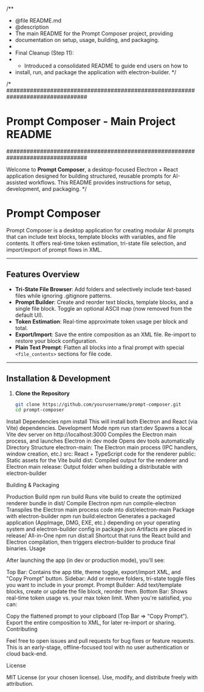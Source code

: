 
/**
 * @file README.md
 * @description
 * The main README for the Prompt Composer project, providing
 * documentation on setup, usage, building, and packaging.
 *
 * Final Cleanup (Step 11):
 *  - Introduced a consolidated README to guide end users on how to
 *    install, run, and package the application with electron-builder.
 */

/*
################################################################################
# Prompt Composer - Main Project README
################################################################################

Welcome to **Prompt Composer**, a desktop-focused Electron + React application
designed for building structured, reusable prompts for AI-assisted workflows.
This README provides instructions for setup, development, and packaging.
*/

# Prompt Composer

Prompt Composer is a desktop application for creating modular AI prompts that
can include text blocks, template blocks with variables, and file contents. It
offers real-time token estimation, tri-state file selection, and import/export
of prompt flows in XML.

---

## Features Overview

- **Tri-State File Browser**: Add folders and selectively include text-based files
  while ignoring .gitignore patterns.
- **Prompt Builder**: Create and reorder text blocks, template blocks, and a single
  file block. Toggle an optional ASCII map (now removed from the default UI).
- **Token Estimation**: Real-time approximate token usage per block and total.
- **Export/Import**: Save the entire composition as an XML file. Re-import to
  restore your block configuration.
- **Plain Text Prompt**: Flatten all blocks into a final prompt with special
  `<file_contents>` sections for file code.

---

## Installation & Development

1. **Clone the Repository**  
   ```bash
   git clone https://github.com/yourusername/prompt-composer.git
   cd prompt-composer
Install Dependencies
npm install
This will install both Electron and React (via Vite) dependencies.
Development Mode
npm run start:dev
Spawns a local Vite dev server on http://localhost:3000
Compiles the Electron main process, and launches Electron in dev mode
Opens dev tools automatically
Directory Structure
electron-main: The Electron main process (IPC handlers, window creation, etc.)
src: React + TypeScript code for the renderer
public: Static assets for the Vite build
dist: Compiled output for the renderer and Electron main
release: Output folder when building a distributable with electron-builder

Building & Packaging

Production Build
npm run build
Runs vite build to create the optimized renderer bundle in dist/
Compile Electron
npm run compile-electron
Transpiles the Electron main process code into dist/electron-main
Package with electron-builder
npm run build:electron
Generates a packaged application (AppImage, DMG, EXE, etc.) depending on your operating system and electron-builder config in package.json
Artifacts are placed in release/
All-in-One
npm run dist:all
Shortcut that runs the React build and Electron compilation, then triggers electron-builder to produce final binaries.
Usage

After launching the app (in dev or production mode), you'll see:

Top Bar: Contains the app title, theme toggle, export/import XML, and "Copy Prompt" button.
Sidebar: Add or remove folders, tri-state toggle files you want to include in your prompt.
Prompt Builder: Add text/template blocks, create or update the file block, reorder them.
Bottom Bar: Shows real-time token usage vs. your max token limit.
When you're satisfied, you can:

Copy the flattened prompt to your clipboard (Top Bar => "Copy Prompt").
Export the entire composition to XML, for later re-import or sharing.
Contributing

Feel free to open issues and pull requests for bug fixes or feature requests. This is an early-stage, offline-focused tool with no user authentication or cloud back-end.

License

MIT License (or your chosen license). Use, modify, and distribute freely with attribution.

